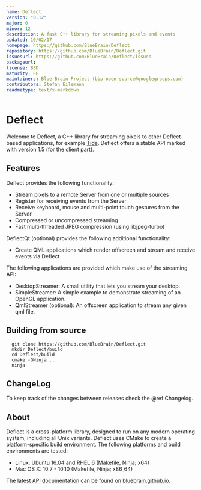 ```yaml
---
name: Deflect
version: "0.12"
major: 0
minor: 12
description: A fast C++ library for streaming pixels and events
updated: 10/02/17
homepage: https://github.com/BlueBrain/Deflect
repository: https://github.com/BlueBrain/Deflect.git
issuesurl: https://github.com/BlueBrain/Deflect/issues
packageurl: 
license: BSD
maturity: EP
maintainers: Blue Brain Project (bbp-open-source@googlegroups.com)
contributors: Stefan Eilemann
readmetype: text/x-markdown
---
```

# Deflect

Welcome to Deflect, a C++ library for streaming pixels to other Deflect-based
applications, for example [Tide](https://github.com/BlueBrain/Tide).
Deflect offers a stable API marked with version 1.5 (for the client part).

## Features

Deflect provides the following functionality:

* Stream pixels to a remote Server from one or multiple sources
* Register for receiving events from the Server
* Receive keyboard, mouse and multi-point touch gestures from the Server
* Compressed or uncompressed streaming
* Fast multi-threaded JPEG compression (using libjpeg-turbo)

DeflectQt (optional) provides the following additional functionality:

* Create QML applications which render offscreen and stream and receive events
  via Deflect

The following applications are provided which make use of the streaming API:

* DesktopStreamer: A small utility that lets you stream your desktop.
* SimpleStreamer: A simple example to demonstrate streaming of an OpenGL
  application.
* QmlStreamer (optional): An offscreen application to stream any given qml file.

## Building from source

~~~
  git clone https://github.com/BlueBrain/Deflect.git
  mkdir Deflect/build
  cd Deflect/build
  cmake -GNinja ..
  ninja
~~~

## ChangeLog

To keep track of the changes between releases check the @ref Changelog.

## About

Deflect is a cross-platform library, designed to run on any modern operating
system, including all Unix variants. Deflect uses CMake to create a
platform-specific build environment. The following platforms and build
environments are tested:

* Linux: Ubuntu 16.04 and RHEL 6 (Makefile, Ninja; x64)
* Mac OS X: 10.7 - 10.10 (Makefile, Ninja; x86_64)

The [latest API documentation](http://bluebrain.github.io/Deflect-0.12/index.html)
can be found on [bluebrain.github.io](http://bluebrain.github.io).

